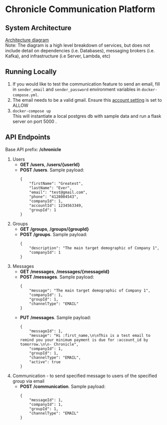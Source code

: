 # Chronicle Communication Platform

## System Architecture
[Architecture diagram](https://drive.google.com/file/d/1XqRkv4ltWBj-5-_mxwlPVSHzXbB6aaFq/view?usp=sharing) \
Note: The diagram is a high level breakdown of services, but does not include detail on dependencies (i.e. Databases), messaging brokers (i.e. Kafka), and infrastructure (i.e Server, Lambda, etc)
## Running Locally
1. If you would like to test the communication feature to send an email, fill in `sender_email` and `sender_password`
environment variables in `docker-compose.yml`.
2. The email needs to be a valid gmail. Ensure this [account setting](https://myaccount.google.com/lesssecureapps) is set to ALLOW
2. `docker-compose up`\
This will instantiate a local postgres db with sample data and run a flask server on port 5000 .

## API Endpoints
Base API prefix: **/chronicle**
1. Users
    * **GET** **/users**, **/users/{userId}**
    * **POST** **/users**. Sample payload:
        ```
        {
            "firstName": "Greatest",
            "lastName": "Ever",
            "email": "test@gmail.com",
            "phone": "4128004543",
            "companyId": 1,
            "accountId": 1234563349,
            "groupId": 1
        }
        ```
2. Groups
    * **GET** **/groups**, **/groups/{groupId}**
    * **POST** **/groups**. Sample payload:
        ```
        {
            "description": "The main target demographic of Company 1",
            "companyId": 1
        }
        ```
3. Messages
    * **GET** **/messages**, **/messages/{messageId}**
    * **POST** **/messages**. Sample payload:
        ```
        {
            "message": "The main target demographic of Company 1",
            "companyId": 1,
            "groupId": 1,
            "channelType": "EMAIL"
        }
        ```
    * **PUT** **/messages**. Sample payload:
        ```
        {
            "messageId": 1,
            "message": "Hi :first_name,\n\nThis is a test email to remind you your minimum payment is due for :account_id by tomorrow.\n\n- Chronicle",
            "companyId": 1,
            "groupId": 1,
            "channelType": "EMAIL",
            "active": true
        }
        ```
4. Communication - to send specified message to users of the specified group via email
    * **POST** **/communication**. Sample payload:
        ```
        {
            "messageId": 1,
            "companyId": 1,
            "groupId": 1,
            "channelType": "EMAIL"
        }
        ```
     
        